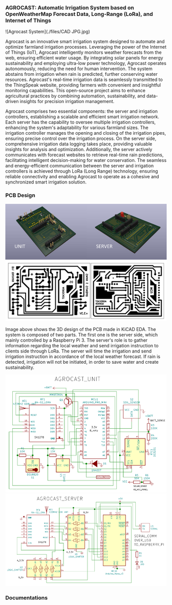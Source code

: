 ### AGROCAST: Automatic Irrigation System based on OpenWeatherMap Forecast Data, Long-Range (LoRa), and Internet of Things
![Agrocast System](./files/CAD JPG.jpg)

Agrocast is an innovative smart irrigation system designed to automate and optimize farmland irrigation processes. Leveraging the power of the Internet of Things (IoT), Agrocast intelligently monitors weather forecasts from the web, ensuring efficient water usage. By integrating solar panels for energy sustainability and employing ultra-low power technology, Agrocast operates autonomously, reducing the need for human intervention. The system abstains from irrigation when rain is predicted, further conserving water resources. Agrocast's real-time irrigation data is seamlessly transmitted to the ThingSpeak website, providing farmers with convenient and insightful monitoring capabilities. This open-source project aims to enhance agricultural practices by combining automation, sustainability, and data-driven insights for precision irrigation management.

Agrocast comprises two essential components: the server and irrigation controllers, establishing a scalable and efficient smart irrigation network. Each server has the capability to oversee multiple irrigation controllers, enhancing the system's adaptability for various farmland sizes. The irrigation controller manages the opening and closing of the irrigation pipes, ensuring precise control over the irrigation process. On the server side, comprehensive irrigation data logging takes place, providing valuable insights for analysis and optimization. Additionally, the server actively communicates with forecast websites to retrieve real-time rain predictions, facilitating intelligent decision-making for water conservation. The seamless and energy-efficient communication between the server and irrigation controllers is achieved through LoRa (Long Range) technology, ensuring reliable connectivity and enabling Agrocast to operate as a cohesive and synchronized smart irrigation solution.

### PCB Design
![PCB Render](./files/pcb_render.jpg)
![PCB Footprints](./files/pcb_footprints.jpg)

Image above shows the 3D design of the PCB made in KiCAD EDA. The system is composed of two parts. The first one is the server side, which mainly controlled by a Raspberry Pi 3. The server's role is to gather information regarding the local weather and send irrigation instruction to clients side through LoRa. The server will time the irrigation and send irrigation instruction in accordance of the local weather forecast. If rain is detected, irrigation will not be initiated, in order to save water and create sustainability.

![Client Schematic](./files/client_schematic.png)
![Server Schematic](./files/server_schematic.png)

### Documentations



